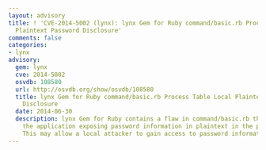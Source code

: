 ```yaml
---
layout: advisory
title: ! 'CVE-2014-5002 (lynx): lynx Gem for Ruby command/basic.rb Process Table Local
  Plaintext Password Disclosure'
comments: false
categories:
- lynx
advisory:
  gem: lynx
  cve: 2014-5002
  osvdb: 108580
  url: http://osvdb.org/show/osvdb/108580
  title: lynx Gem for Ruby command/basic.rb Process Table Local Plaintext Password
    Disclosure
  date: 2014-06-30
  description: lynx Gem for Ruby contains a flaw in command/basic.rb that is due to
    the application exposing password information in plaintext in the process table.
    This may allow a local attacker to gain access to password information.
---
```

